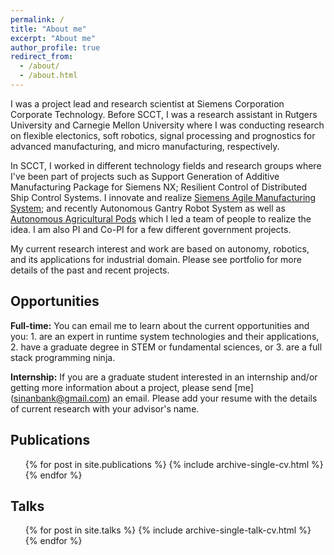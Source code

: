 ```yaml
---
permalink: /
title: "About me"
excerpt: "About me"
author_profile: true
redirect_from: 
  - /about/
  - /about.html
---
```


I was a project lead and research scientist at Siemens Corporation Corporate Technology. Before SCCT, I was a research
assistant in Rutgers University and Carnegie Mellon University where I 
was conducting research on flexible electonics, soft robotics, signal processing and prognostics 
for advanced manufacturing, and micro manufacturing, respectively.  

In SCCT, I worked in different technology fields and research groups where I've been part of projects
such as Support Generation of Additive Manufacturing Package for Siemens NX; Resilient Control of Distributed
Ship Control Systems. I innovate and realize [Siemens Agile Manufacturing System](https://goo.gl/dPYpWo); and 
recently Autonomous Gantry Robot System as well as [Autonomous Agricultural Pods](https://goo.gl/FdmDLS) which 
I led a team of people to realize the idea. I am also PI and Co-PI for a few different government projects.

My current research interest and work are based on autonomy, robotics, and its applications for industrial
domain. Please see portfolio for more details of the past and recent projects.

Opportunities
------
<b>Full-time:</b> You can email me to learn about the current opportunities and you: 1. are an expert in runtime system technologies and their applications, 2. have a graduate degree in STEM or fundamental sciences, or 3. are a full stack programming ninja.<br />

<b>Internship:</b> If you are a graduate student interested in an internship and/or getting more information
about a project, please send [me] (sinanbank@gmail.com) an email. Please add your resume with the details of current
research with your advisor's name.

Publications
------ 
<ul>{% for post in site.publications %}
    {% include archive-single-cv.html %}
  {% endfor %}</ul>

Talks
------
 <ul>{% for post in site.talks %}
    {% include archive-single-talk-cv.html %}
  {% endfor %}</ul>
